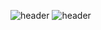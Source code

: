 ![header](https://capsule-render.vercel.app/api?text=안녕하세요!)
![header](https://capsule-render.vercel.app/api?type=slicetext=안녕하세요!)
